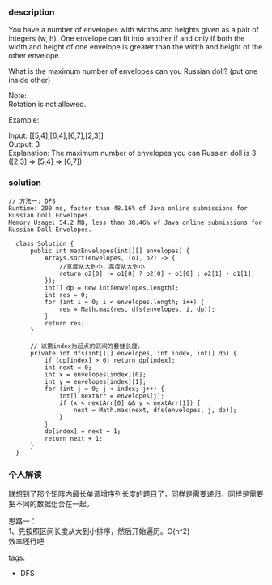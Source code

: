 ### description    
  You have a number of envelopes with widths and heights given as a pair of integers (w, h). One envelope can fit into another if and only if both the width and height of one envelope is greater than the width and height of the other envelope.  
    
  What is the maximum number of envelopes can you Russian doll? (put one inside other)  
    
  Note:  
  Rotation is not allowed.  
    
  Example:  
    
  Input: [[5,4],[6,4],[6,7],[2,3]]  
  Output: 3   
  Explanation: The maximum number of envelopes you can Russian doll is 3 ([2,3] => [5,4] => [6,7]).  
### solution    
```    
// 方法一: DFS  
Runtime: 200 ms, faster than 48.16% of Java online submissions for Russian Doll Envelopes.  
Memory Usage: 54.2 MB, less than 38.46% of Java online submissions for Russian Doll Envelopes.  
  
  class Solution {  
      public int maxEnvelopes(int[][] envelopes) {  
          Arrays.sort(envelopes, (o1, o2) -> {  
              //宽度从大到小，高度从大到小  
              return o2[0] != o1[0] ? o2[0] - o1[0] : o2[1] - o1[1];  
          });  
          int[] dp = new int[envelopes.length];  
          int res = 0;  
          for (int i = 0; i < envelopes.length; i++) {  
              res = Math.max(res, dfs(envelopes, i, dp));  
          }  
          return res;  
      }  
    
      // 以第index为起点的区间的套娃长度。  
      private int dfs(int[][] envelopes, int index, int[] dp) {  
          if (dp[index] > 0) return dp[index];  
          int next = 0;  
          int x = envelopes[index][0];  
          int y = envelopes[index][1];  
          for (int j = 0; j < index; j++) {  
              int[] nextArr = envelopes[j];  
              if (x < nextArr[0] && y < nextArr[1]) {  
                  next = Math.max(next, dfs(envelopes, j, dp));  
              }  
          }  
          dp[index] = next + 1;  
          return next + 1;  
      }  
  }  
```    
    
### 个人解读    
  联想到了那个矩阵内最长单调增序列长度的题目了，同样是需要递归，同样是需要把不同的数据组合在一起。  
    
  思路一：  
  1、先按照区间长度从大到小排序，然后开始遍历。O(n^2)  
  效率还行吧  
    
tags:    
  -  DFS  
